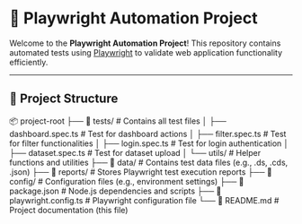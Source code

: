 # 🚀 Playwright Automation Project

Welcome to the **Playwright Automation Project**! This repository contains automated tests using [Playwright](https://playwright.dev/) to validate web application functionality efficiently.

---

## 📁 Project Structure
📦 project-root ├── 📂 tests/ # Contains all test files │ ├── dashboard.spec.ts # Test for dashboard actions │ ├── filter.spec.ts # Test for filter functionalities │ ├── login.spec.ts # Test for login authentication │ ├── dataset.spec.ts # Test for dataset upload │ └── utils/ # Helper functions and utilities ├── 📂 data/ # Contains test data files (e.g., .ds, .cds, .json) ├── 📂 reports/ # Stores Playwright test execution reports ├── 📂 config/ # Configuration files (e.g., environment settings) ├── 📄 package.json # Node.js dependencies and scripts ├── 📄 playwright.config.ts # Playwright configuration file └── 📄 README.md # Project documentation (this file)

